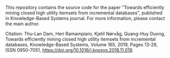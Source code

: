 This repository contains the source code for the paper "Towards efficiently mining closed high utility itemsets from incremental databases", published in Knowledge-Based Systems journal. For more information, please contact the main author.

Citation:
Thu-Lan Dam, Heri Ramampiaro, Kjetil Nørvåg, Quang-Huy Duong, Towards efficiently mining closed high utility itemsets from incremental databases, Knowledge-Based Systems, Volume 165, 2019, Pages 13-29, ISSN 0950-7051, https://doi.org/10.1016/j.knosys.2018.11.019.
